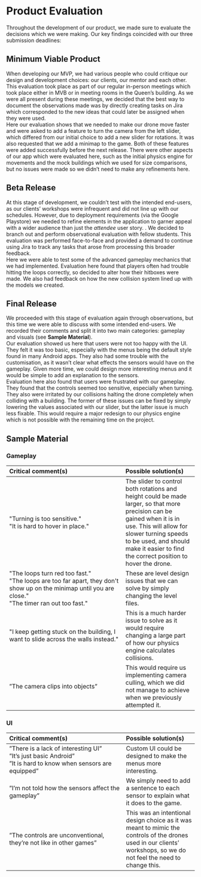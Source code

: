 # Product Evaluation
Throughout the development of our product, we made sure to evaluate the decisions which we were making. Our key findings coincided with our three submission deadlines:

## Minimum Viable Product
When developing our MVP, we had various people who could critique our design and development choices: our clients, our mentor and each other. This evaluation took place as part of our regular in-person meetings which took place either in MVB or in meeting rooms in the Queen’s building. As we were all present during these meetings, we decided that the best way to document the observations made was by directly creating tasks on Jira which corresponded to the new ideas that could later be assigned when they were used.<br>
Here our evaluation shows that we needed to make our drone move faster and were asked to add a feature to turn the camera from the left slider, which differed from our initial choice to add a new slider for rotations. It was also requested that we add a minimap to the game. Both of these features were added successfully before the next release. There were other aspects of our app which were evaluated here, such as the initial physics engine for movements and the mock buildings which we used for size comparisons, but no issues were made so we didn’t need to make any refinements here.

## Beta Release
At this stage of development, we couldn’t test with the intended end-users, as our clients’ workshops were infrequent and did not line up with our schedules. However, <!--our app will eventually be released onto the Google Play Store-->due to deployment requirements (via the Google Playstore) we needed to refine elements in the application to garner appeal with a wider audience than just the _attendee_ user story. <!--As a result, we needed to make sure our app fits the expectations of a wider audience than simply the attendees of our clients’ workshops-->. <!--So--> We decided to branch out and perform observational evaluation with fellow students. This evaluation was performed face-to-face <!--as well, so we decided to-->and provided a demand to continue using Jira to track any tasks that arose from processing this broader feedback.<br>
Here we were able to test some of the advanced gameplay mechanics that we had implemented. Evaluation here found that players often had trouble hitting the loops correctly, so decided to alter how their hitboxes were made. We also had feedback on how the new collision system lined up with the models we created. 

## Final Release
We proceeded with this stage of evaluation again through observations, but this time we were able to discuss with some intended end-users. We recorded their comments and split it into two main categories: gameplay and visuals (see **Sample Material**).<br>
Our evaluation showed us here that users were not too happy with the UI. They felt it was too basic, especially with the menus being the default style found in many Android apps. They also had some trouble with the customisation, as it wasn’t clear what effects the sensors would have on the gameplay. <!--We feel that it is feasible to solve these issues.--> Given more time, we could design more interesting menus and it would be simple to add an explanation to the sensors.<br>
Evaluation here also found that users were frustrated with our gameplay. They found that the controls seemed too sensitive, especially when turning. They also were irritated by our collisions halting the drone completely when colliding with a building. The former of these issues can be fixed by simply lowering the values associated with our slider, but the latter issue is much less <!--feabile--> fixable. This would require a major redesign to our physics engine which is not possible <!--in the time that we have left.--> with the remaining time on the project.

## Sample Material
### **Gameplay**
| <div style="width:280px">Critical comment(s)</div> | Possible solution(s) |
|:---------------|:-----------|
|"Turning is too sensitive."<br>"It is hard to hover in place."|The slider to control both rotations and height could be made larger, so that more precision can be gained when it is in use. This will allow for slower turning speeds to be used, and should make it easier to find the correct position to hover the drone.|
|"The loops turn red too fast."<br>"The loops are too far apart, they don't show up on the minimap until you are close."<br>"The timer ran out too fast."|These are level design issues that we can solve by simply changing the level files.|
|"I keep getting stuck on the building, I want to slide across the walls instead."|This is a much harder issue to solve as it would require changing a large part of how our physics engine calculates collisions.|
|”The camera clips into objects”|This would require us implementing camera culling, which we did not manage to achieve when we previously attempted it.|

### **UI**
| <div style="width:280px">Critical comment(s)</div> | Possible solution(s) |
|:---------------|:-----------|
|”There is a lack of interesting UI”<br>”It’s just basic Android”<br>”It is hard to know when sensors are equipped”|Custom UI could be designed to make the menus more interesting.|
|”I’m not told how the sensors affect the gameplay”|We simply need to add a sentence to each sensor to explain what it does to the game.|
|”The controls are unconventional, they’re not like in other games”|This was an intentional design choice as it was meant to mimic the controls of the drones used in our clients’ workshops, so we do not feel the need to change this.|


<!-- Comments:
    - I don't know whether it's completely necessary to highlight this stuff in the paragraphs before and in a table
    - You're rehashing a lot of the information if you do both
    - I think pick one or the other
    - I personally like the table format more because it coincides with mine's and Yek's formatting-->